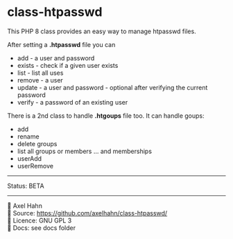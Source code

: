 # class-htpasswd

This PHP 8 class provides an easy way to manage htpasswd files.

After setting a **.htpasswd** file you can

- add - a user and password
- exists - check if a given user exists
- list - list all uses
- remove - a user
- update - a user and password - optional after verifying the current password
- verify - a password of an existing user

There is a 2nd class to handle **.htgoups** file too. It can handle goups:
- add
- rename
- delete groups
- list all groups or members
... and memberships
- userAdd
- userRemove

---

Status: BETA

---

👤 Axel Hahn \
📄 Source: <https://github.com/axelhahn/class-htpasswd/> \
📜 Licence: GNU GPL 3 \
📗 Docs: see docs folder
